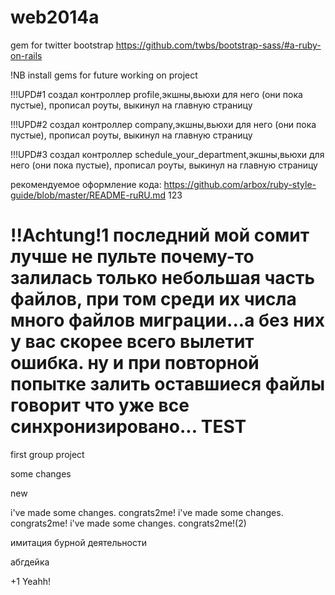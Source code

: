 web2014a
========

gem for twitter bootstrap
https://github.com/twbs/bootstrap-sass/#a-ruby-on-rails

!NB install gems for future working on project

!!!UPD#1 
создал контроллер profile,экшны,вьюхи для него (они пока пустые), прописал роуты, выкинул на главную страницу

!!!UPD#2
создал контроллер company,экшны,вьюхи для него (они пока пустые), прописал роуты, выкинул на главную страницу

!!!UPD#3
создал контроллер schedule_your_department,экшны,вьюхи для него (они пока пустые), прописал роуты, выкинул на главную страницу

рекомендуемое оформление кода: https://github.com/arbox/ruby-style-guide/blob/master/README-ruRU.md
123

!!Achtung!1 последний мой сомит лучше не пульте
почему-то залилась только небольшая часть файлов, при том среди их числа много файлов миграции...а без них у вас скорее всего вылетит ошибка.
ну и при повторной попытке залить оставшиеся файлы говорит что уже все синхронизировано...
TEST
====

first group project

some changes

new

i've made some changes. congrats2me!
i've made some changes. congrats2me!
i've made some changes. congrats2me!(2)

имитация бурной деятельности


абгдейка

+1 Yeahh!



